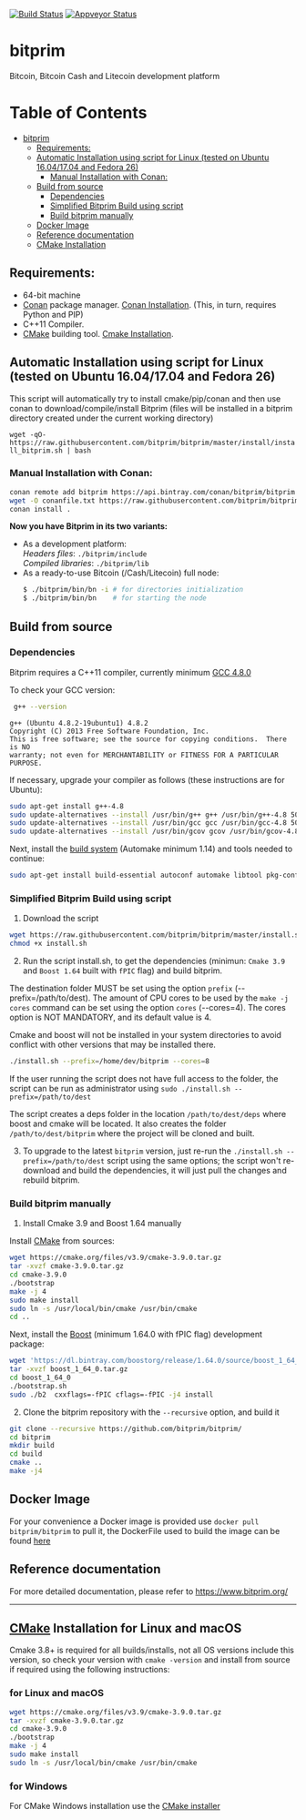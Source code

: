 [![Build Status](https://travis-ci.org/bitprim/bitprim.svg?branch=master)](https://travis-ci.org/bitprim/bitprim) [![Appveyor Status](https://ci.appveyor.com/api/projects/status/github/bitprim/bitprim?branch=master&svg=true)](https://ci.appveyor.com/project/bitprim/bitprim?branch=master) 

<!-- [![Build Status](https://travis-ci.org/bitprim/bitprim.svg?branch=master)](https://travis-ci.org/bitprim/bitprim)  -->

# bitprim
Bitcoin, Bitcoin Cash and Litecoin development platform

Table of Contents
=================

   * [bitprim](#bitprim)
      * [Requirements:](#requirements)
      * [Automatic Installation using script for Linux (tested on Ubuntu 16.04/17.04 and Fedora 26)](#automatic-installation-using-script-for-linux-tested-on-ubuntu-16041704-and-fedora-26)
         * [Manual Installation with Conan:](#manual-installation-with-conan)
      * [Build from source](#build-from-source)
         * [Dependencies](#dependencies)
         * [Simplified Bitprim Build using script](#simplified-bitprim-build-using-script)
         * [Build bitprim manually](#build-bitprim-manually)
      * [Docker Image](#docker-image)
      * [Reference documentation](#reference-documentation)
      * [CMake Installation](#cmake-installation)


## Requirements:

- 64-bit machine
- [Conan](https://www.conan.io/) package manager. [Conan Installation](http://docs.conan.io/en/latest/installation.html#install-with-pip-recommended). (This, in turn, requires Python and PIP)
- C++11 Compiler.
- [CMake](https://cmake.org/) building tool. [Cmake Installation](#cmake-installation).


## Automatic Installation using script for Linux (tested on Ubuntu 16.04/17.04 and Fedora 26)

This script will automatically try to install cmake/pip/conan and then use conan to download/compile/install Bitprim (files will be installed in a bitprim directory created under the current working directory)

```wget -qO- https://raw.githubusercontent.com/bitprim/bitprim/master/install/install_bitprim.sh | bash```


### Manual Installation with Conan:
```sh
conan remote add bitprim https://api.bintray.com/conan/bitprim/bitprim
wget -O conanfile.txt https://raw.githubusercontent.com/bitprim/bitprim/master/install/conanfile.txt
conan install .
```
<b>Now you have Bitprim in its two variants:</b>
- As a development platform:  
    _Headers files_: `./bitprim/include`  
    _Compiled libraries_: `./bitprim/lib`
- As a ready-to-use Bitcoin (/Cash/Litecoin) full node:
    ```sh
    $ ./bitprim/bin/bn -i # for directories initialization 
    $ ./bitprim/bin/bn    # for starting the node
    ```


## Build from source

### Dependencies

Bitprim requires a C++11 compiler, currently minimum [GCC 4.8.0](https://gcc.gnu.org/projects/cxx0x.html)

To check your GCC version:
```sh
 g++ --version
```
```
g++ (Ubuntu 4.8.2-19ubuntu1) 4.8.2
Copyright (C) 2013 Free Software Foundation, Inc.
This is free software; see the source for copying conditions.  There is NO
warranty; not even for MERCHANTABILITY or FITNESS FOR A PARTICULAR PURPOSE.
```
If necessary, upgrade your compiler as follows (these instructions are for Ubuntu):
```sh
sudo apt-get install g++-4.8
sudo update-alternatives --install /usr/bin/g++ g++ /usr/bin/g++-4.8 50
sudo update-alternatives --install /usr/bin/gcc gcc /usr/bin/gcc-4.8 50
sudo update-alternatives --install /usr/bin/gcov gcov /usr/bin/gcov-4.8 50
```

Next, install the [build system](http://wikipedia.org/wiki/GNU_build_system) (Automake minimum 1.14) and tools needed to continue:
```sh
sudo apt-get install build-essential autoconf automake libtool pkg-config git screen curl make g++ unzip
```

### Simplified Bitprim Build using script
1) Download the script 
```sh
wget https://raw.githubusercontent.com/bitprim/bitprim/master/install.sh
chmod +x install.sh
```
2) Run the script install.sh, to get the dependencies (minimun: `Cmake 3.9`  and `Boost 1.64` built with `fPIC` flag) and build bitprim.

The destination folder MUST be set using the option `prefix` (--prefix=/path/to/dest).
The amount of CPU cores to be used by the `make -j cores` command can be set using the option `cores` (--cores=4). The cores option is NOT MANDATORY, and its default value is 4.

Cmake and boost will not be installed in your system directories to avoid conflict with other versions that may be installed there.

```sh
./install.sh --prefix=/home/dev/bitprim --cores=8
```
If the user running the script does not have full access to the folder, the script can be run as administrator using `sudo ./install.sh --prefix=/path/to/dest`

The script creates a deps folder in the location `/path/to/dest/deps` where boost and cmake will be located. It also creates the folder `/path/to/dest/bitprim` where the project will be cloned and built.

3) To upgrade to the latest `bitprim` version, just re-run the `./install.sh --prefix=/path/to/dest` script using the same options; the script won't re-download and build the dependencies, it will just pull the changes and rebuild bitprim.


### Build bitprim manually

1) Install Cmake 3.9 and Boost 1.64 manually

Install [CMake](https://cmake.org/) from sources:
```sh
wget https://cmake.org/files/v3.9/cmake-3.9.0.tar.gz
tar -xvzf cmake-3.9.0.tar.gz
cd cmake-3.9.0
./bootstrap
make -j 4
sudo make install
sudo ln -s /usr/local/bin/cmake /usr/bin/cmake
cd ..
```

Next, install the [Boost](http://www.boost.org) (minimum 1.64.0 with fPIC flag) development package:
```sh
wget 'https://dl.bintray.com/boostorg/release/1.64.0/source/boost_1_64_0.tar.gz'
tar -xvzf boost_1_64_0.tar.gz
cd boost_1_64_0
./bootstrap.sh
sudo ./b2  cxxflags=-fPIC cflags=-fPIC -j4 install
```

2) Clone the bitprim repository with the `--recursive` option, and build it
```sh
git clone --recursive https://github.com/bitprim/bitprim/
cd bitprim
mkdir build 
cd build
cmake ..
make -j4
```

## Docker Image
For your convenience a Docker image is provided use ```docker pull bitprim/bitprim``` to pull it, the DockerFile used to build the image can be found [here](https://github.com/bitprim/bitprim/blob/master/install/Dockerfile)

## Reference documentation ##

For more detailed documentation, please refer to https://www.bitprim.org/

---

## [CMake](https://cmake.org/) Installation for Linux and macOS

Cmake 3.8+ is required for all builds/installs, not all OS versions include this version, so check your version with ```cmake -version``` and install from source if required using the following instructions: 

### for Linux and macOS
```sh
wget https://cmake.org/files/v3.9/cmake-3.9.0.tar.gz
tar -xvzf cmake-3.9.0.tar.gz
cd cmake-3.9.0
./bootstrap
make -j 4
sudo make install
sudo ln -s /usr/local/bin/cmake /usr/bin/cmake
```

### for Windows

For CMake Windows installation use the [CMake installer](https://cmake.org/download/)
